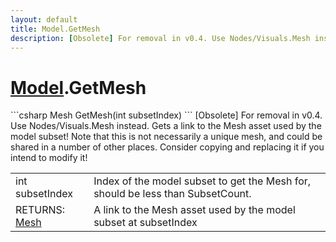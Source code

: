 ```yaml
---
layout: default
title: Model.GetMesh
description: [Obsolete] For removal in v0.4. Use Nodes/Visuals.Mesh instead. Gets a link to the Mesh asset used by the model subset! Note that this is not necessarily a unique mesh, and could be shared in a number of other places. Consider copying and replacing it if you intend to modify it!
---
```

# [Model]({{site.url}}/Pages/StereoKit/Model.html).GetMesh

<div class='signature' markdown='1'>
```csharp
Mesh GetMesh(int subsetIndex)
```
[Obsolete] For removal in v0.4. Use Nodes/Visuals.Mesh
instead. Gets a link to the Mesh asset used by the model subset!
Note that this is not necessarily a unique mesh, and could be
shared in a number of other places. Consider copying and
replacing it if you intend to modify it!
</div>

|  |  |
|--|--|
|int subsetIndex|Index of the model subset to get the             Mesh for, should be less than SubsetCount.|
|RETURNS: [Mesh]({{site.url}}/Pages/StereoKit/Mesh.html)|A link to the Mesh asset used by the model subset at subsetIndex|




